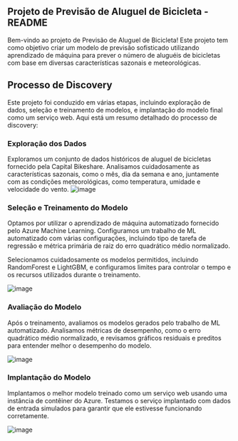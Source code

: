 ## Projeto de Previsão de Aluguel de Bicicleta - README

Bem-vindo ao projeto de Previsão de Aluguel de Bicicleta! Este projeto tem como objetivo criar um modelo de previsão sofisticado utilizando aprendizado de máquina para prever o número de aluguéis de bicicletas com base em diversas características sazonais e meteorológicas.

## Processo de Discovery

Este projeto foi conduzido em várias etapas, incluindo exploração de dados, seleção e treinamento de modelos, e implantação do modelo final como um serviço web. Aqui está um resumo detalhado do processo de discovery:

### Exploração dos Dados

Exploramos um conjunto de dados históricos de aluguel de bicicletas fornecido pela Capital Bikeshare. Analisamos cuidadosamente as características sazonais, como o mês, dia da semana e ano, juntamente com as condições meteorológicas, como temperatura, umidade e velocidade do vento.
![image](https://github.com/RochaDenis/rentalbike_lab_AI900_Azure/assets/49164278/e5d95ab4-6c8c-4dc1-a73e-219bd5a3388e)

### Seleção e Treinamento do Modelo

Optamos por utilizar o aprendizado de máquina automatizado fornecido pelo Azure Machine Learning. Configuramos um trabalho de ML automatizado com várias configurações, incluindo tipo de tarefa de regressão e métrica primária de raiz do erro quadrático médio normalizado.

Selecionamos cuidadosamente os modelos permitidos, incluindo RandomForest e LightGBM, e configuramos limites para controlar o tempo e os recursos utilizados durante o treinamento.

![image](https://github.com/RochaDenis/rentalbike_lab_AI900_Azure/assets/49164278/4df2aa29-6c10-4912-b31f-ce36e403a023)



### Avaliação do Modelo

Após o treinamento, avaliamos os modelos gerados pelo trabalho de ML automatizado. Analisamos métricas de desempenho, como o erro quadrático médio normalizado, e revisamos gráficos residuais e preditos para entender melhor o desempenho do modelo.

![image](https://github.com/RochaDenis/rentalbike_lab_AI900_Azure/assets/49164278/ee84b844-0374-4064-81a4-aef34e3d8997)


### Implantação do Modelo

Implantamos o melhor modelo treinado como um serviço web usando uma instância de contêiner do Azure. Testamos o serviço implantado com dados de entrada simulados para garantir que ele estivesse funcionando corretamente.

![image](https://github.com/RochaDenis/rentalbike_lab_AI900_Azure/assets/49164278/9718da77-dcdd-43f7-b479-d8750437e3b5)


